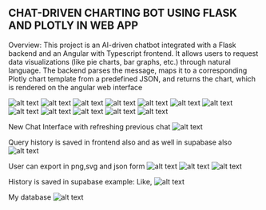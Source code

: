 <h2>CHAT-DRIVEN CHARTING BOT USING FLASK AND PLOTLY IN WEB APP</h2>

Overview:
This project is an AI-driven chatbot integrated with a Flask backend and an Angular with Typescript
frontend. 
It allows users to request data visualizations (like pie charts, bar graphs, etc.) through 
natural language. 
The backend parses the message, maps it to a corresponding Plotly chart template from a 
predefined JSON, and returns the chart, which is rendered on the angular web 
interface

![alt text](./images/image.png)
![alt text](./images/image2.png)
![alt text](./images/image-1.png)
![alt text](./images/image-2.png)
![alt text](./images/image-3.png)
![alt text](./images/image-4.png)
![alt text](./images/image-5.png)
![alt text](./images/image-6.png)
![alt text](./images/image-7.png)
![alt text](./images/image-8.png)
![alt text](./images/image-9.png)
![alt text](./images/image-10.png)

New Chat Interface with refreshing previous chat
![alt text](./images/image-11.png)

Query history is saved in frontend also and as well in supabase also
![alt text](./images/image-12.png)

User can export in png,svg and json form 
![alt text](./images/image-13.png)
![alt text](./images/image-14.png)
![alt text](./images/image-15.png)

History is saved in supabase
example: Like,
![alt text](./images/image-16.png)

My database
![alt text](./images/image-17.png)
